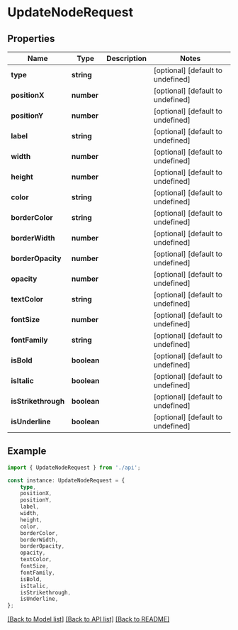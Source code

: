 # UpdateNodeRequest


## Properties

Name | Type | Description | Notes
------------ | ------------- | ------------- | -------------
**type** | **string** |  | [optional] [default to undefined]
**positionX** | **number** |  | [optional] [default to undefined]
**positionY** | **number** |  | [optional] [default to undefined]
**label** | **string** |  | [optional] [default to undefined]
**width** | **number** |  | [optional] [default to undefined]
**height** | **number** |  | [optional] [default to undefined]
**color** | **string** |  | [optional] [default to undefined]
**borderColor** | **string** |  | [optional] [default to undefined]
**borderWidth** | **number** |  | [optional] [default to undefined]
**borderOpacity** | **number** |  | [optional] [default to undefined]
**opacity** | **number** |  | [optional] [default to undefined]
**textColor** | **string** |  | [optional] [default to undefined]
**fontSize** | **number** |  | [optional] [default to undefined]
**fontFamily** | **string** |  | [optional] [default to undefined]
**isBold** | **boolean** |  | [optional] [default to undefined]
**isItalic** | **boolean** |  | [optional] [default to undefined]
**isStrikethrough** | **boolean** |  | [optional] [default to undefined]
**isUnderline** | **boolean** |  | [optional] [default to undefined]

## Example

```typescript
import { UpdateNodeRequest } from './api';

const instance: UpdateNodeRequest = {
    type,
    positionX,
    positionY,
    label,
    width,
    height,
    color,
    borderColor,
    borderWidth,
    borderOpacity,
    opacity,
    textColor,
    fontSize,
    fontFamily,
    isBold,
    isItalic,
    isStrikethrough,
    isUnderline,
};
```

[[Back to Model list]](../README.md#documentation-for-models) [[Back to API list]](../README.md#documentation-for-api-endpoints) [[Back to README]](../README.md)
